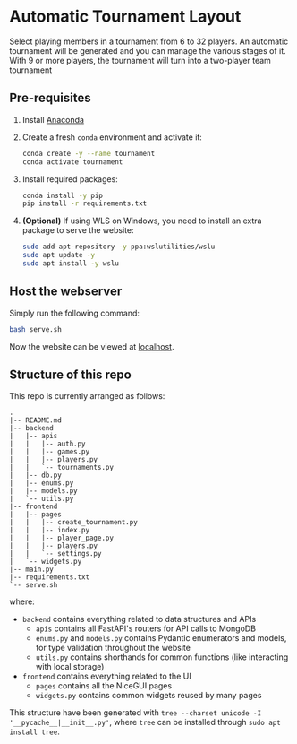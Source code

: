 # Automatic Tournament Layout

Select playing members in a tournament from 6 to 32 players. An automatic tournament will be generated and you can manage the various stages of it. With 9 or more players, the tournament will turn into a two-player team tournament

## Pre-requisites

1. Install [Anaconda](https://www.anaconda.com/docs/getting-started/anaconda/install)

1. Create a fresh `conda` environment and activate it:

    ```bash
    conda create -y --name tournament
    conda activate tournament
    ```
1. Install required packages:

    ```bash
    conda install -y pip
    pip install -r requirements.txt
    ```

1. **(Optional)** If using WLS on Windows, you need to install an extra package to serve the website:

    ```bash
    sudo add-apt-repository -y ppa:wslutilities/wslu
    sudo apt update -y
    sudo apt install -y wslu
    ```

## Host the webserver

Simply run the following command:

```bash
bash serve.sh
```

Now the website can be viewed at [localhost](http://127.0.0.1:1337).

## Structure of this repo

This repo is currently arranged as follows:
```
.
|-- README.md
|-- backend
|   |-- apis
|   |   |-- auth.py
|   |   |-- games.py
|   |   |-- players.py
|   |   `-- tournaments.py
|   |-- db.py
|   |-- enums.py
|   |-- models.py
|   `-- utils.py
|-- frontend
|   |-- pages
|   |   |-- create_tournament.py
|   |   |-- index.py
|   |   |-- player_page.py
|   |   |-- players.py
|   |   `-- settings.py
|   `-- widgets.py
|-- main.py
|-- requirements.txt
`-- serve.sh
```
where:
- `backend` contains everything related to data structures and APIs
    - `apis` contains all FastAPI's routers for API calls to MongoDB
    - `enums.py` and `models.py` contains Pydantic enumerators and models, for type validation throughout the website
    - `utils.py` contains shorthands for common functions (like interacting with local storage)
- `frontend` contains everything related to the UI
    - `pages` contains all the NiceGUI pages
    - `widgets.py` contains common widgets reused by many pages

This structure have been generated with `tree --charset unicode -I '__pycache__|__init__.py'`, where `tree` can be installed through `sudo apt install tree`.